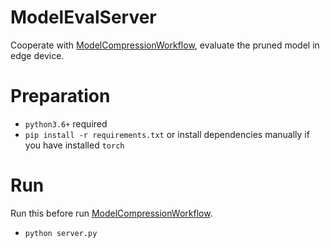# ModelEvalServer

Cooperate with [ModelCompressionWorkflow](https://github.com/Crawler995/ModelCompressionWorkflow), evaluate the pruned model in edge device.

# Preparation

- `python3.6+` required
- `pip install -r requirements.txt` or install dependencies manually if you have installed `torch`

# Run

Run this before run [ModelCompressionWorkflow](https://github.com/Crawler995/ModelCompressionWorkflow).

- `python server.py`
